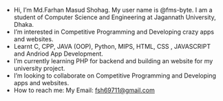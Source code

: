 - Hi, I’m Md.Farhan Masud Shohag. My user name is @fms-byte. I am a student of Computer Science and Engineering at Jagannath University, Dhaka.
- I’m interested in Competitive Programming and Developing crazy apps and websites. 
- Learnt C, CPP, JAVA (OOP), Python, MIPS, HTML, CSS , JAVASCRIPT and Andriod App Development.
- I’m currently learning PHP for backend and building an website for my university project.
- I’m looking to collaborate on Competitive Programming and Developing apps and websites.
- How to reach me: My Email: fsh69711@gmail.com

<!---
fms-byte/fms-byte is a ✨ special ✨ repository because its `README.md` (this file) appears on your GitHub profile.
You can click the Preview link to take a look at your changes.
--->
